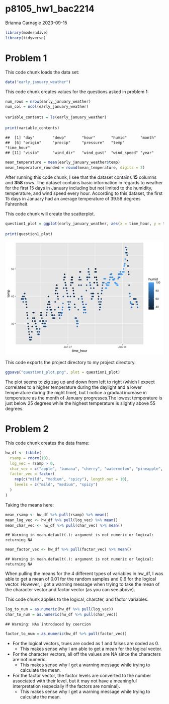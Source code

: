 p8105_hw1_bac2214
================
Brianna Carnagie
2023-09-15

``` r
library(moderndive)
library(tidyverse)
```

# Problem 1

This code chunk loads the data set:

``` r
data("early_january_weather")
```

This code chunk creates values for the questions asked in problem 1:

``` r
num_rows = nrow(early_january_weather)
num_col = ncol(early_january_weather)

variable_contents = ls(early_january_weather)

print(variable_contents)
```

    ##  [1] "day"        "dewp"       "hour"       "humid"      "month"     
    ##  [6] "origin"     "precip"     "pressure"   "temp"       "time_hour" 
    ## [11] "visib"      "wind_dir"   "wind_gust"  "wind_speed" "year"

``` r
mean_temperature = mean(early_january_weather$temp)
mean_temperature_rounded = round(mean_temperature, digits = 2)
```

After running this code chunk, I see that the dataset contains **15**
columns and **358** rows. The dataset contains basic information in
regards to weather for the first 15 days in January including but not
limited to the humidity, temperature, and wind speed every hour.
According to this dataset, the first 15 days in January had an average
temperature of 39.58 degrees Fahrenheit.

This code chunk will create the scatterplot.

``` r
question1_plot = ggplot(early_january_weather, aes(x = time_hour, y = temp, color = humid)) + geom_point()

print(question1_plot)
```

![](p8105_hw1_bac2214_files/figure-gfm/unnamed-chunk-4-1.png)<!-- -->

This code exports the project directory to my project directory.

``` r
ggsave("question1_plot.png", plot = question1_plot)
```

The plot seems to zig zag up and down from left to right (which I expect
correlates to a higher temperature during the daylight and a lower
temperature during the night time), but I notice a gradual increase in
temperature as the month of January progresses.The lowest temperature is
just below 25 degrees while the highest temperature is slightly above 55
degrees.

# Problem 2

This code chunk creates the data frame:

``` r
hw_df <- tibble(
  rsamp = rnorm(10),
  log_vec = rsamp > 0,
  char_vec = c("apple", "banana", "cherry", "watermelon", "pineapple", "grape", "kiwi", "blueberry", "mango", "orange"),
  factor_vec = factor(
    rep(c("mild", "medium", "spicy"), length.out = 10),
    levels = c("mild", "medium", "spicy")
  )
)
```

Taking the means here:

``` r
mean_rsamp <- hw_df %>% pull(rsamp) %>% mean()
mean_log_vec <- hw_df %>% pull(log_vec) %>% mean()
mean_char_vec <- hw_df %>% pull(char_vec) %>% mean()
```

    ## Warning in mean.default(.): argument is not numeric or logical: returning NA

``` r
mean_factor_vec <- hw_df %>% pull(factor_vec) %>% mean()
```

    ## Warning in mean.default(.): argument is not numeric or logical: returning NA

When pulling the means for the 4 different types of variables in hw_df,
I was able to get a mean of 0.01 for the random samples and 0.6 for the
logical vector. However, I got a warning message when trying to take the
mean of the character vector and factor vector (as you can see above).  

This code chunk applies to the logical, charcter, and factor variables.

``` r
log_to_num = as.numeric(hw_df %>% pull(log_vec))
char_to_num = as.numeric(hw_df %>% pull(char_vec))
```

    ## Warning: NAs introduced by coercion

``` r
factor_to_num = as.numeric(hw_df %>% pull(factor_vec))
```

- For the logical vectors, trues are coded as 1 and falses are coded as
  0.
  - This makes sense why I am able to get a mean for the logical vector.
- For the character vectors, all off the values are NA since the
  characters are not numeric.
  - This makes sense why I get a warning message while trying to
    calculate the mean.
- For the factor vector, the factor levels are converted to the number
  associated with their level, but it may not have a meaningful
  interpretation (especially if the factors are nominal).
  - This makes sense why I get a warning message while trying to
    calculate the mean.
